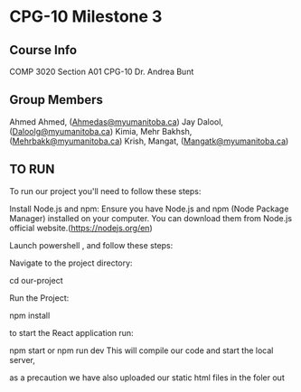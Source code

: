 # CPG-10 Milestone 3

## Course Info

COMP 3020
Section A01
CPG-10
Dr. Andrea Bunt

## Group Members

Ahmed Ahmed, (Ahmedas@myumanitoba.ca)
Jay Dalool, (Daloolg@myumanitoba.ca)
Kimia, Mehr Bakhsh, (Mehrbakk@myumanitoba.ca)
Krish, Mangat, (Mangatk@myumanitoba.ca)

## TO RUN

To run our project you'll need to follow these steps:

Install Node.js and npm: Ensure you have Node.js and npm (Node Package Manager) installed on your computer. You can download them from Node.js official website.(https://nodejs.org/en)

Launch powershell , and follow these steps:

Navigate to the project directory:

cd our-project

Run the Project:

npm install

to start the React application run:

npm start 
or 
npm run dev
This will compile our code and start the local  server,

as a precaution we have also uploaded our static html files in the foler out